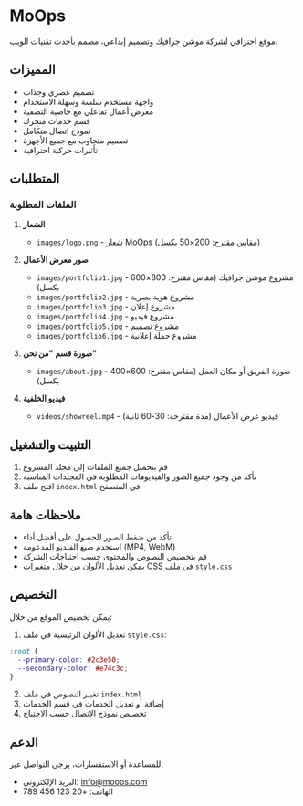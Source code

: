 # MoOps

موقع احترافي لشركة موشن جرافيك وتصميم إبداعي، مصمم بأحدث تقنيات الويب.

## المميزات

- تصميم عصري وجذاب
- واجهة مستخدم سلسة وسهلة الاستخدام
- معرض أعمال تفاعلي مع خاصية التصفية
- قسم خدمات متحرك
- نموذج اتصال متكامل
- تصميم متجاوب مع جميع الأجهزة
- تأثيرات حركية احترافية

## المتطلبات

### الملفات المطلوبة

1. **الشعار**

   - `images/logo.png` - شعار MoOps (مقاس مقترح: 200×50 بكسل)

2. **صور معرض الأعمال**

   - `images/portfolio1.jpg` - مشروع موشن جرافيك (مقاس مقترح: 800×600 بكسل)
   - `images/portfolio2.jpg` - مشروع هوية بصرية
   - `images/portfolio3.jpg` - مشروع إعلان
   - `images/portfolio4.jpg` - مشروع فيديو
   - `images/portfolio5.jpg` - مشروع تصميم
   - `images/portfolio6.jpg` - مشروع حملة إعلانية

3. **صورة قسم "من نحن"**

   - `images/about.jpg` - صورة الفريق أو مكان العمل (مقاس مقترح: 600×400 بكسل)

4. **فيديو الخلفية**
   - `videos/showreel.mp4` - فيديو عرض الأعمال (مدة مقترحة: 30-60 ثانية)

## التثبيت والتشغيل

1. قم بتحميل جميع الملفات إلى مجلد المشروع
2. تأكد من وجود جميع الصور والفيديوهات المطلوبة في المجلدات المناسبة
3. افتح ملف `index.html` في المتصفح

## ملاحظات هامة

- تأكد من ضغط الصور للحصول على أفضل أداء
- استخدم صيغ الفيديو المدعومة (MP4, WebM)
- قم بتخصيص النصوص والمحتوى حسب احتياجات الشركة
- يمكن تعديل الألوان من خلال متغيرات CSS في ملف `style.css`

## التخصيص

يمكن تخصيص الموقع من خلال:

1. تعديل الألوان الرئيسية في ملف `style.css`:

```css
:root {
  --primary-color: #2c3e50;
  --secondary-color: #e74c3c;
}
```

2. تغيير النصوص في ملف `index.html`
3. إضافة أو تعديل الخدمات في قسم الخدمات
4. تخصيص نموذج الاتصال حسب الاحتياج

## الدعم

للمساعدة أو الاستفسارات، يرجى التواصل عبر:

- البريد الإلكتروني: info@moops.com
- الهاتف: +20 123 456 789
